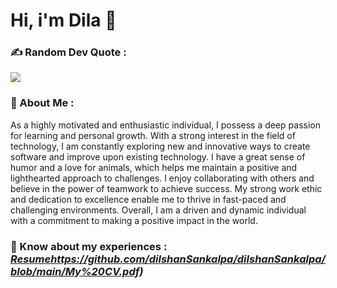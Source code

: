 # Hi, i'm Dila 👋

### ✍️ Random Dev Quote : 
![](https://quotes-github-readme.vercel.app/api?type=horizontal&theme=dark)

### 🤫 About Me :

<p>

  As a highly motivated and enthusiastic individual, I possess a deep passion for learning and personal growth. With a strong interest in the field of technology, I am constantly exploring new and innovative ways to create software and improve upon existing technology. I have a great sense of humor and a love for animals, which helps me maintain a positive and lighthearted approach to challenges. I enjoy collaborating with others and believe in the power of teamwork to achieve success. My strong work ethic and dedication to excellence enable me to thrive in fast-paced and challenging environments. Overall, I am a driven and dynamic individual with a commitment to making a positive impact in the world.
  
</p>

### 📄 Know about my experiences : *[Resume](https://github.com/dilshanSankalpa/dilshanSankalpa/blob/main/My%20CV.pdf)https://github.com/dilshanSankalpa/dilshanSankalpa/blob/main/My%20CV.pdf)*






